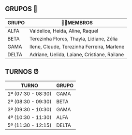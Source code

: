 ## GRUPOS 🤝

| **GRUPO**  | **🕵️‍♀️MEMBROS**                        |
|--------|--------------------------------|
| ALFA   | Valdelice, Heida, Aline, Raquel           |
| BETA   | Terezinha Flores, Thayla, Lidiane, Zélia           |
| GAMA   | Ilene, Cleude, Terezinha Ferreira, Marlene      |
| DELTA  | Adriane, Uelida, Laiane, Cristiane, Railane    |

## TURNOS ⏰

| **TURNO**  | **GRUPO**                        |
|--------|--------------------------------|
| 1º (07:30 - 08:30)   | GAMA           |
| 2º (08:30 - 09:30)  | BETA           |
| 3º (09:30 - 10:30)  | GAMA      |
| 4º (10:30 - 11:30) | ALFA     |
| 5º (11:30 - 12:15) | DELTA     |
